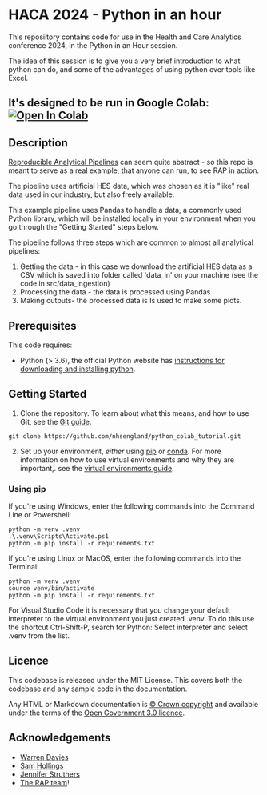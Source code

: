 # HACA 2024 - Python in an hour

This reposiitory contains code for use in the Health and Care Analytics conference 2024, in the Python in an Hour session.

The idea of this session is to give you a very brief introduction to what python can do, and some of the advantages of using python over tools like Excel.

It's designed to be run in Google Colab: <a target="_blank" href="https://colab.research.google.com/github/nhsengland/HACA-2024-python-in-an-hour/blob/main/rap_example_pipeline_python.ipynb">
  <img src="https://colab.research.google.com/assets/colab-badge.svg" alt="Open In Colab"/>
</a>
-----------

## Description

[Reproducible Analytical Pipelines](https://nhsdigital.github.io/rap-community-of-practice/) can seem quite abstract - so this repo is meant to serve as a real example, that anyone can run, to see RAP in action.

The pipeline uses artificial HES data, which was chosen as it is "like" real data used in our industry, but also freely available. 

This example pipeline uses Pandas to handle a data, a commonly used Python library, which will be installed locally in your environment when you go through the "Getting Started" steps below.

The pipeline follows three steps which are common to almost all analytical pipelines:

1. Getting the data - in this case we download the artificial HES data as a CSV which is saved into folder called 'data_in' on your machine (see the code in src/data_ingestion)
2. Processing the data - the data is processed using Pandas
3. Making outputs- the processed data is Is used to make some plots.

## Prerequisites

This code requires:

- Python (> 3.6), the official Python website has [instructions for downloading and installing python](https://wiki.python.org/moin/BeginnersGuide/Download).

## Getting Started

1. Clone the repository. To learn about what this means, and how to use Git, see the [Git guide](https://nhsdigital.github.io/rap-community-of-practice/training_resources/git/using-git-collaboratively/).

```
git clone https://github.com/nhsengland/python_colab_tutorial.git
```

2. Set up your environment, _either_ using [pip](https://pypi.org/project/pip/) or [conda](https://www.anaconda.com/). For more information on how to use virtual environments and why they are important,. see the [virtual environments guide](https://nhsdigital.github.io/rap-community-of-practice/training_resources/python/virtual-environments/why-use-virtual-environments/).

### Using pip

If you're using Windows, enter the following commands into the Command Line or Powershell:

```
python -m venv .venv
.\.venv\Scripts\Activate.ps1
python -m pip install -r requirements.txt
```

If you're using Linux or MacOS, enter the following commands into the Terminal:

```
python -m venv .venv
source venv/bin/activate
python -m pip install -r requirements.txt
```

For Visual Studio Code it is necessary that you change your default interpreter to the virtual environment you just created .venv. To do this use the shortcut Ctrl-Shift-P, search for Python: Select interpreter and select .venv from the list.

## Licence

This codebase is released under the MIT License. This covers both the codebase and any sample code in the documentation.

Any HTML or Markdown documentation is [© Crown copyright](https://www.nationalarchives.gov.uk/information-management/re-using-public-sector-information/uk-government-licensing-framework/crown-copyright/) and available under the terms of the [Open Government 3.0 licence](https://www.nationalarchives.gov.uk/doc/open-government-licence/version/3/).

## Acknowledgements
- [Warren Davies](https://github.com/warren-davies4)
- [Sam Hollings](https://github.com/SamHollings)
- [Jennifer Struthers](https://github.com/jenniferstruthers1-nhs)
- [The RAP team](https://github.com/NHSDigital/rap-community-of-practice)!
